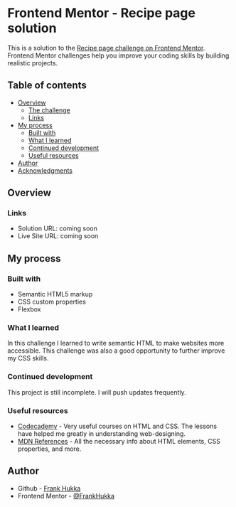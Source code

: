 # Frontend Mentor - Recipe page solution

This is a solution to the [Recipe page challenge on Frontend Mentor](https://www.frontendmentor.io/challenges/recipe-page-KiTsR8QQKm). Frontend Mentor challenges help you improve your coding skills by building realistic projects. 

## Table of contents

- [Overview](#overview)
  - [The challenge](#the-challenge)
  - [Links](#links)
- [My process](#my-process)
  - [Built with](#built-with)
  - [What I learned](#what-i-learned)
  - [Continued development](#continued-development)
  - [Useful resources](#useful-resources)
- [Author](#author)
- [Acknowledgments](#acknowledgments)


## Overview

### Links

- Solution URL: coming soon
- Live Site URL: coming soon

## My process

### Built with

- Semantic HTML5 markup
- CSS custom properties
- Flexbox

### What I learned

In this challenge I learned to write semantic HTML to make websites more accessible. This challenge was also a good opportunity to further improve my CSS skills.

### Continued development

This project is still incomplete. I will push updates frequently.

### Useful resources

- [Codecademy](https://www.codecademy.com/learn) - Very useful courses on HTML and CSS. The lessons have helped me greatly in understanding web-designing.
- [MDN References](https://developer.mozilla.org/en-US/docs/Web) - All the necessary info about HTML elements, CSS properties, and more.

## Author

- Github - [Frank Hukka](https://github.com/FrankHukka)
- Frontend Mentor - [@FrankHukka](https://www.frontendmentor.io/profile/FrankHukka)

